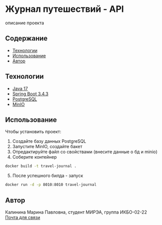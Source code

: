 # Журнал путешествий - API
описание проекта

## Содержание
- [Технологии](#технологии)
- [Использование](#использование)
- [Автор](#автор)

## Технологии
- [Java 17](https://www.oracle.com/java/technologies/javase/jdk17-archive-downloads.html)
- [Spring Boot 3.4.3](https://spring.io/blog/2025/02/20/spring-boot-3-4-3-available-now)
- [PostgreSQL](https://www.postgresql.org/)
- [MinIO](https://min.io/)

## Использование
Чтобы установить проект:
1. Создайте базу данных PostgreSQL
2. Запустите MinIO, создайте бакет
3. Отредактируйте файл со свойствами (внесите данные о бд и minio)
4. Соберите контейнер
```bash
docker build -t travel-journal .
```
5. После успешного билда - запуск
```bash
docker run -d -p 8010:8010 travel-journal
```

## Автор
Калинина Марина Павловна, студент МИРЭА, группа ИКБО-02-22\
[Почта для связи](kalinina.m.p@edu.mirea.ru)